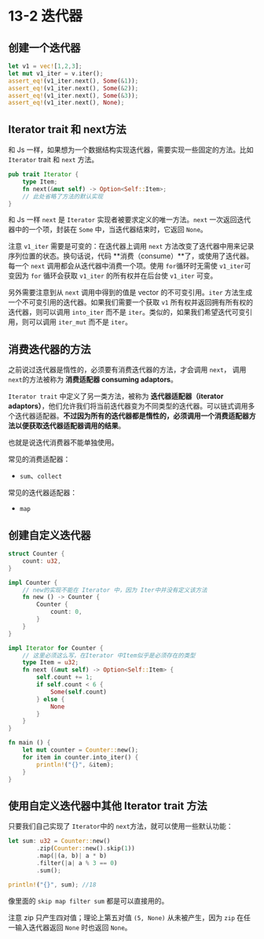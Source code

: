 # 13-2 迭代器

## 创建一个迭代器

```rust
let v1 = vec![1,2,3];
let mut v1_iter = v.iter();
assert_eq!(v1_iter.next(), Some(&1));
assert_eq!(v1_iter.next(), Some(&2));
assert_eq!(v1_iter.next(), Some(&3));
assert_eq!(v1_iter.next(), None);
```

## Iterator trait 和 next方法

和 Js 一样，如果想为一个数据结构实现迭代器，需要实现一些固定的方法。比如 `Iterator` trait 和 `next` 方法。

```rust
pub trait Iterator {
    type Item;
    fn next(&mut self) -> Option<Self::Item>;
    // 此处省略了方法的默认实现
}
```

和 Js 一样 `next` 是 `Iterator` 实现者被要求定义的唯一方法。`next` 一次返回迭代器中的一个项，封装在 `Some` 中，当迭代器结束时，它返回 `None`。

注意 `v1_iter` 需要是可变的：在迭代器上调用 `next` 方法改变了迭代器中用来记录序列位置的状态。换句话说，代码 **消费（consume）**了，或使用了迭代器。每一个 `next` 调用都会从迭代器中消费一个项。使用 `for`循环时无需使 `v1_iter`可变因为 `for` 循环会获取 `v1_iter` 的所有权并在后台使 `v1_iter` 可变。

另外需要注意到从 `next` 调用中得到的值是 vector 的不可变引用。`iter` 方法生成一个不可变引用的迭代器。如果我们需要一个获取 `v1` 所有权并返回拥有所有权的迭代器，则可以调用 `into_iter` 而不是 `iter`。类似的，如果我们希望迭代可变引用，则可以调用 `iter_mut` 而不是 `iter`。

## 消费迭代器的方法

之前说过迭代器是惰性的，必须要有消费迭代器的方法，才会调用 `next`， 调用`next`的方法被称为 **消费适配器 consuming adaptors**。

`Iterator trait` 中定义了另一类方法，被称为 **迭代器适配器（iterator adaptors）**，他们允许我们将当前迭代器变为不同类型的迭代器。可以链式调用多个迭代器适配器。**不过因为所有的迭代器都是惰性的，必须调用一个消费适配器方法以便获取迭代器适配器调用的结果**。

也就是说迭代消费器不能单独使用。

常见的消费适配器：

* `sum`、`collect`

常见的迭代器适配器：

* `map`

## 创建自定义迭代器

```rust
struct Counter {
    count: u32,
}

impl Counter {
    // new的实现不能在 Iterator 中，因为 Iter中并没有定义该方法
    fn new () -> Counter {
        Counter {
            count: 0,
        }
    }
}

impl Iterator for Counter {
    // 这里必须这么写，在Iterator 中Item似乎是必须存在的类型
    type Item = u32;
    fn next (&mut self) -> Option<Self::Item> {
        self.count += 1;
        if self.count < 6 {
            Some(self.count)
        } else {
            None
        }
    }
}

fn main () {
    let mut counter = Counter::new();
    for item in counter.into_iter() {
        println!("{}", &item);
    }
}
```

## 使用自定义迭代器中其他 Iterator trait 方法

只要我们自己实现了 `Iterator`中的 `next`方法，就可以使用一些默认功能：

```rust
let sum: u32 = Counter::new()
        .zip(Counter::new().skip(1))
        .map(|(a, b)| a * b)
        .filter(|a| a % 3 == 0)
        .sum();

println!("{}", sum); //18
```

像里面的 `skip map filter sum` 都是可以直接用的。

注意 zip 只产生四对值；理论上第五对值 `(5, None)` 从未被产生，因为 `zip` 在任一输入迭代器返回 `None` 时也返回 `None`。

